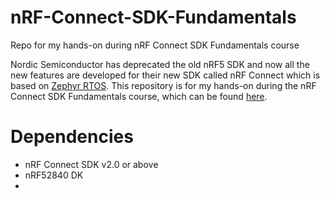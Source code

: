 # nRF-Connect-SDK-Fundamentals
Repo for my hands-on during nRF Connect SDK Fundamentals course

Nordic Semiconductor has deprecated the old nRF5 SDK and now all the new features are developed for their new SDK called nRF Connect which is based on [Zephyr RTOS](https://github.com/zephyrproject-rtos/zephyr). This repository is for my hands-on during the nRF Connect SDK Fundamentals course, which can be found [here](https://academy.nordicsemi.com/courses/nrf-connect-sdk-fundamentals/).

# Dependencies 
- nRF Connect SDK v2.0 or above
- nRF52840 DK
- 